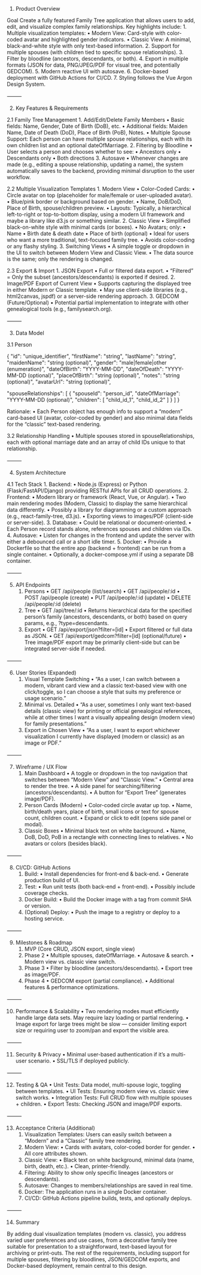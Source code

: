 1. Product Overview

Goal
Create a fully featured Family Tree application that allows users to add, edit, and visualize complex family relationships. Key highlights include:
	1.	Multiple visualization templates:
	•	Modern View: Card-style with color-coded avatar and highlighted gender indicators.
	•	Classic View: A minimal, black-and-white style with only text-based information.
	2.	Support for multiple spouses (with children tied to specific spouse relationships).
	3.	Filter by bloodline (ancestors, descendants, or both).
	4.	Export in multiple formats (JSON for data, PNG/JPEG/PDF for visual tree, and potentially GEDCOM).
	5.	Modern reactive UI with autosave.
	6.	Docker-based deployment with GitHub Actions for CI/CD.
        7.      Styling follows the Vue Argon Design System.

⸻

2. Key Features & Requirements

2.1 Family Tree Management
	1.	Add/Edit/Delete Family Members
	•	Basic fields: Name, Gender, Date of Birth (DoB), etc.
	•	Additional fields: Maiden Name, Date of Death (DoD), Place of Birth (PoB), Notes.
	•	Multiple Spouse Support: Each person can have multiple spouse relationships, each with its own children list and an optional dateOfMarriage.
	2.	Filtering by Bloodline
	•	User selects a person and chooses whether to see:
	•	Ancestors only
	•	Descendants only
	•	Both directions
	3.	Autosave
	•	Whenever changes are made (e.g., editing a spouse relationship, updating a name), the system automatically saves to the backend, providing minimal disruption to the user workflow.

2.2 Multiple Visualization Templates
	1.	Modern View
	•	Color-Coded Cards:
	•	Circle avatar on top (placeholder for male/female or user-uploaded avatar).
	•	Blue/pink border or background based on gender.
	•	Name, DoB/DoD, Place of Birth, spouse/children preview.
	•	Layouts: Typically, a hierarchical left-to-right or top-to-bottom display, using a modern UI framework and maybe a library like d3.js or something similar.
	2.	Classic View
	•	Simplified black-on-white style with minimal cards (or boxes).
	•	No Avatars; only:
	•	Name
	•	Birth date & death date
	•	Place of birth (optional)
	•	Ideal for users who want a more traditional, text-focused family tree.
	•	Avoids color-coding or any flashy styling.
	3.	Switching Views
	•	A simple toggle or dropdown in the UI to switch between Modern View and Classic View.
	•	The data source is the same; only the rendering is changed.

2.3 Export & Import
	1.	JSON Export
	•	Full or filtered data export.
	•	“Filtered” = Only the subset (ancestors/descendants) is exported if desired.
	2.	Image/PDF Export of Current View
	•	Supports capturing the displayed tree in either Modern or Classic template.
	•	May use client-side libraries (e.g., html2canvas, jspdf) or a server-side rendering approach.
	3.	GEDCOM (Future/Optional)
	•	Potential partial implementation to integrate with other genealogical tools (e.g., familysearch.org).

⸻

3. Data Model

3.1 Person

{
  "id": "unique_identifier",
  "firstName": "string",
  "lastName": "string",
  "maidenName": "string (optional)",
  "gender": "male|female|other (enumeration)",
  "dateOfBirth": "YYYY-MM-DD",
  "dateOfDeath": "YYYY-MM-DD (optional)",
  "placeOfBirth": "string (optional)",
  "notes": "string (optional)",
  "avatarUrl": "string (optional)",

  "spouseRelationships": [
    {
      "spouseId": "person_id",
      "dateOfMarriage": "YYYY-MM-DD (optional)",
      "children": [ "child_id_1", "child_id_2" ]
    }
  ]
}

Rationale:
	•	Each Person object has enough info to support a “modern” card-based UI (avatar, color-coded by gender) and also minimal data fields for the “classic” text-based rendering.

3.2 Relationship Handling
	•	Multiple spouses stored in spouseRelationships, each with optional marriage date and an array of child IDs unique to that relationship.

⸻

4. System Architecture

4.1 Tech Stack
	1.	Backend:
	•	Node.js (Express) or Python (Flask/FastAPI/Django) providing RESTful APIs for all CRUD operations.
	2.	Frontend:
	•	Modern library or framework (React, Vue, or Angular).
	•	Two main rendering modes (Modern, Classic) to display the same hierarchical data differently.
	•	Possibly a library for diagramming or a custom approach (e.g., react-family-tree, d3.js).
	•	Exporting views to images/PDF (client-side or server-side).
	3.	Database:
	•	Could be relational or document-oriented.
	•	Each Person record stands alone, references spouses and children via IDs.
	4.	Autosave:
	•	Listen for changes in the frontend and update the server with either a debounced call or a short idle timer.
	5.	Docker:
	•	Provide a Dockerfile so that the entire app (backend + frontend) can be run from a single container.
	•	Optionally, a docker-compose.yml if using a separate DB container.

⸻

5. API Endpoints
	1.	Persons
	•	GET /api/people (list/search)
	•	GET /api/people/:id
	•	POST /api/people (create)
	•	PUT /api/people/:id (update)
	•	DELETE /api/people/:id (delete)
	2.	Tree
	•	GET /api/tree/:id
	•	Returns hierarchical data for the specified person’s family (ancestors, descendants, or both) based on query params, e.g., ?type=descendants.
	3.	Export
	•	GET /api/export/json?filter=[id]
	•	Export filtered or full data as JSON.
	•	GET /api/export/gedcom?filter=[id] (optional/future)
	•	Tree image/PDF export may be primarily client-side but can be integrated server-side if needed.

⸻

6. User Stories (Expanded)
	1.	Visual Template Switching
	•	“As a user, I can switch between a modern, vibrant card view and a classic text-based view with one click/toggle, so I can choose a style that suits my preference or usage scenario.”
	2.	Minimal vs. Detailed
	•	“As a user, sometimes I only want text-based details (classic view) for printing or official genealogical references, while at other times I want a visually appealing design (modern view) for family presentations.”
	3.	Export in Chosen View
	•	“As a user, I want to export whichever visualization I currently have displayed (modern or classic) as an image or PDF.”

⸻

7. Wireframe / UX Flow
	1.	Main Dashboard
	•	A toggle or dropdown in the top navigation that switches between “Modern View” and “Classic View.”
	•	Central area to render the tree.
	•	A side panel for searching/filtering (ancestors/descendants).
	•	A button for “Export Tree” (generates image/PDF).
	2.	Person Cards (Modern)
	•	Color-coded circle avatar up top.
	•	Name, birth/death years, place of birth, small icons or text for spouse count, children count.
	•	Expand or click to edit (opens side panel or modal).
	3.	Classic Boxes
	•	Minimal black text on white background.
	•	Name, DoB, DoD, PoB in a rectangle with connecting lines to relatives.
	•	No avatars or colors (besides black).

⸻

8. CI/CD: GitHub Actions
	1.	Build:
	•	Install dependencies for front-end & back-end.
	•	Generate production build of UI.
	2.	Test:
	•	Run unit tests (both back-end + front-end).
	•	Possibly include coverage checks.
	3.	Docker Build:
	•	Build the Docker image with a tag from commit SHA or version.
	4.	(Optional) Deploy:
	•	Push the image to a registry or deploy to a hosting service.

⸻

9. Milestones & Roadmap
	1.	MVP (Core CRUD, JSON export, single view)
	2.	Phase 2
	•	Multiple spouses, dateOfMarriage.
	•	Autosave & search.
	•	Modern view vs. classic view switch.
	3.	Phase 3
	•	Filter by bloodline (ancestors/descendants).
	•	Export tree as image/PDF.
	4.	Phase 4
	•	GEDCOM export (partial compliance).
	•	Additional features & performance optimizations.

⸻

10. Performance & Scalability
	•	Two rendering modes must efficiently handle large data sets. May require lazy loading or partial rendering.
	•	Image export for large trees might be slow — consider limiting export size or requiring user to zoom/pan and export the visible area.

⸻

11. Security & Privacy
	•	Minimal user-based authentication if it’s a multi-user scenario.
	•	SSL/TLS if deployed publicly.

⸻

12. Testing & QA
	•	Unit Tests: Data model, multi-spouse logic, toggling between templates.
	•	UI Tests: Ensuring modern view vs. classic view switch works.
	•	Integration Tests: Full CRUD flow with multiple spouses + children.
	•	Export Tests: Checking JSON and image/PDF exports.

⸻

13. Acceptance Criteria (Additional)
	1.	Visualization Templates: Users can easily switch between a “Modern” and a “Classic” family tree rendering.
	2.	Modern View:
	•	Cards with avatars, color-coded border for gender.
	•	All core attributes shown.
	3.	Classic View:
	•	Black text on white background, minimal data (name, birth, death, etc.).
	•	Clean, printer-friendly.
	4.	Filtering: Ability to show only specific lineages (ancestors or descendants).
	5.	Autosave: Changes to members/relationships are saved in real time.
	6.	Docker: The application runs in a single Docker container.
	7.	CI/CD: GitHub Actions pipeline builds, tests, and optionally deploys.

⸻

14. Summary

By adding dual visualization templates (modern vs. classic), you address varied user preferences and use cases, from a decorative family tree suitable for presentation to a straightforward, text-based layout for archiving or print-outs. The rest of the requirements, including support for multiple spouses, filtering by bloodlines, JSON/GEDCOM exports, and Docker-based deployment, remain central to this design.
